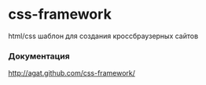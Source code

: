 # css-framework

html/css шаблон для создания кроссбраузерных сайтов

### Документация

http://agat.github.com/css-framework/